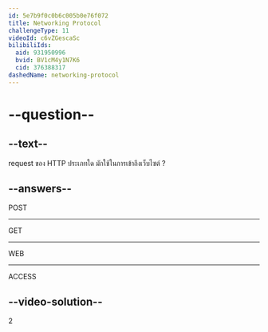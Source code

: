 ```yaml
---
id: 5e7b9f0c0b6c005b0e76f072
title: Networking Protocol
challengeType: 11
videoId: c6vZGescaSc
bilibiliIds:
  aid: 931950996
  bvid: BV1cM4y1N7K6
  cid: 376388317
dashedName: networking-protocol
---
```


# --question--

## --text--

request ของ HTTP ประเภทใด มักใช้ในการเข้าถึงเว็บไซต์ ?

## --answers--

POST

---

GET

---

WEB

---

ACCESS

## --video-solution--

2
